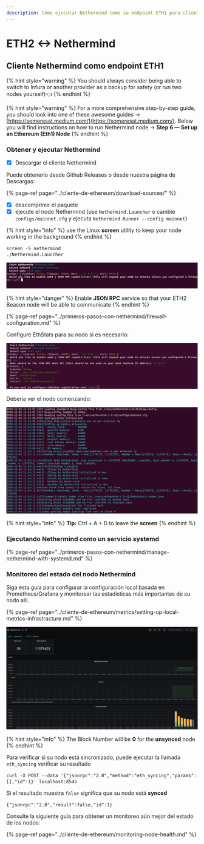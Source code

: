 ```yaml
---
description: Cómo ejecutar Nethermind como su endpoint ETH1 para clientes ETH2
---
```


# ETH2 &lt;-&gt; Nethermind

## Cliente Nethermind como  endpoint ETH1

{% hint style="warning" %}
You should always consider being able to switch to Infura or another provider as a backup for safety \(or run two nodes yourself\)👈
{% endhint %}

{% hint style="warning" %}
For a more comprehensive step-by-step guide, you should look into one of these awesome guides -&gt; [https://someresat.medium.com/](https://someresat.medium.com/). Below you will find instructions on how to run Nethermind node -&gt; **Step 6 — Set up an Ethereum \(Eth1\) Node**
{% endhint %}

### Obtener y ejecutar Nethermind

* [x] Descargar el cliente Nethermind

Puede obtenerlo desde Github Releases o desde nuestra página de Descargas:

{% page-ref page="../cliente-de-ethereum/download-sources/" %}

* [x] descomprimir el paquete
* [x] ejecute el nodo Nethermind  \(use `Nethermind.Launcher` o cambie `configs/mainnet.cfg` y ejecuta `Nethermind.Runner --config mainnet`\)

{% hint style="info" %}
use the Linux **screen** utility to keep your node working in the background
{% endhint %}

```text
screen -S nethermind
./Nethermind.Launcher
```

![](../.gitbook/assets/image%20%2810%29%20%281%29%20%281%29%20%281%29.png)

{% hint style="danger" %}
Enable **JSON RPC** service so that your ETH2 Beacon node will be able to communicate
{% endhint %}

{% page-ref page="../primeros-pasos-con-nethermind/firewall-configuration.md" %}

Configure EthStats para su nodo si es necesario:

![](../.gitbook/assets/image%20%283%29.png)

Debería ver el nodo comenzando:

![](../.gitbook/assets/image%20%281%29.png)

{% hint style="info" %}
**Tip:** Ctrl + A + D to leave the **screen**
{% endhint %}

### Ejecutando Nethermind como un servicio systemd

{% page-ref page="../primeros-pasos-con-nethermind/manage-nethermind-with-systemd.md" %}

### Monitoreo del estado del nodo Nethermind

Siga esta guía para configurar la configuración local basada en Prometheus/Grafana y monitorear las estadísticas más importantes de su nodo allí.

{% page-ref page="../cliente-de-ethereum/metrics/setting-up-local-metrics-infrastracture.md" %}

![](../.gitbook/assets/image.png)

{% hint style="info" %}
The Block Number will be **0** for the **unsynced** node
{% endhint %}

Para verificar si su nodo está sincronizado, puede ejecutar la llamada `eth_syncing` verificar su resultado

```text
curl -X POST --data '{"jsonrpc":"2.0","method":"eth_syncing","params":[],"id":1}' localhost:8545
```

Si el resultado muestra `false` significa que su nodo está **synced**

```text
{"jsonrpc":"2.0","result":false,"id":1}
```

Consulte la siguiente guía para obtener un monitoreo aún mejor del estado de los nodos:

{% page-ref page="../cliente-de-ethereum/monitoring-node-health.md" %}

